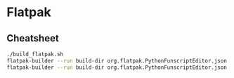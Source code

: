 # Flatpak

## Cheatsheet

```bash
./build_flatpak.sh
flatpak-builder --run build-dir org.flatpak.PythonFunscriptEditor.json /bin/bash
flatpak-builder --run build-dir org.flatpak.PythonFunscriptEditor.json runner.sh
```
